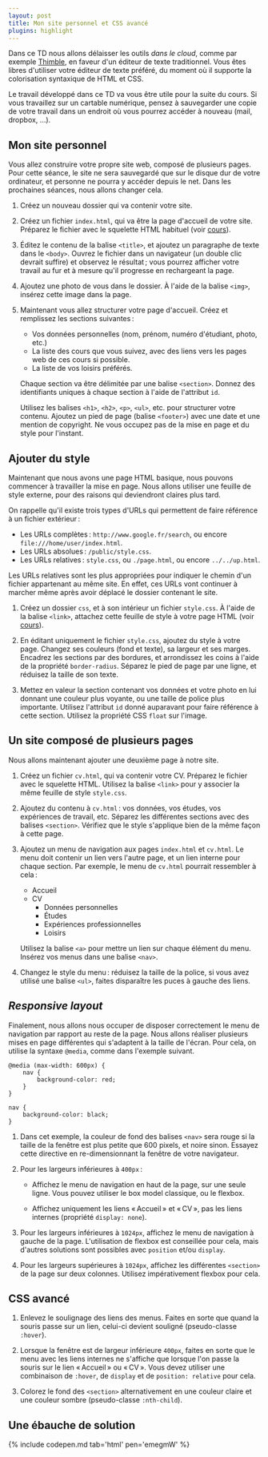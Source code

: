 ```yaml
---
layout: post
title: Mon site personnel et CSS avancé
plugins: highlight
---
```


Dans ce TD nous allons délaisser les outils *dans le cloud*, comme par
exemple [Thimble](https://thimble.webmaker.org), en faveur d'un
éditeur de texte traditionnel. Vous êtes libres d'utiliser votre
éditeur de texte préféré, du moment où il supporte la colorisation
syntaxique de HTML et CSS.

Le travail développé dans ce TD va vous être utile pour la suite du
cours. Si vous travaillez sur un cartable numérique, pensez à
sauvegarder une copie de votre travail dans un endroit où vous pourrez
accéder à nouveau (mail, dropbox, ...).


## Mon site personnel

Vous allez construire votre propre site web, composé de plusieurs
pages. Pour cette séance, le site ne sera sauvegardé que sur le disque
dur de votre ordinateur, et personne ne pourra y accéder depuis le
net. Dans les prochaines séances, nous allons changer cela.


1. Créez un nouveau dossier qui va contenir votre site.

1. Créez un fichier `index.html`, qui va être la page d'accueil de
   votre site. Préparez le fichier avec le squelette HTML habituel
   (voir [cours](../../classes/class1#un-document-html)).

1. Éditez le contenu de la balise `<title>`, et ajoutez un paragraphe
   de texte dans le `<body>`. Ouvrez le fichier dans un navigateur (un
   double clic devrait suffire) et observez le résultat ; vous pourrez
   afficher votre travail au fur et à mesure qu'il progresse en
   rechargeant la page.

1. Ajoutez une photo de vous dans le dossier. À l'aide de la balise
   `<img>`, insérez cette image dans la page.

1. Maintenant vous allez structurer votre page d'accueil. Créez et
   remplissez les sections suivantes :
   
   - Vos données personnelles (nom, prénom, numéro d'étudiant, photo, etc.)
   - La liste des cours que vous suivez, avec des liens vers les pages
	 web de ces cours si possible.
   - La liste de vos loisirs préférés.
   
   Chaque section va être délimitée par une balise `<section>`. Donnez
   des identifiants uniques à chaque section à l'aide de l'attribut
   `id`.
   
   Utilisez les balises `<h1>`, `<h2>`, `<p>`, `<ul>`, etc. pour
   structurer votre contenu. Ajoutez un pied de page (balise
   `<footer>`) avec une date et une mention de copyright. Ne vous
   occupez pas de la mise en page et du style pour l'instant.


## Ajouter du style

Maintenant que nous avons une page HTML basique, nous pouvons
commencer à travailler la mise en page. Nous allons utiliser une
feuille de style externe, pour des raisons qui deviendront claires
plus tard.

On rappelle qu'il existe trois types d'URLs qui permettent de faire
référence à un fichier extérieur :

- Les URLs complètes : `http://www.google.fr/search`, ou encore `file:///home/user/index.html`.
- Les URLs absolues : `/public/style.css`.
- Les URLs relatives : `style.css`, ou `./page.html`, ou encore `../../up.html`.

Les URLs relatives sont les plus appropriées pour indiquer le chemin
d'un fichier appartenant au même site. En effet, ces URLs vont
continuer à marcher même après avoir déplacé le dossier contenant le
site.

1. Créez un dossier `css`, et à son intérieur un fichier
   `style.css`. À l'aide de la balise `<link>`, attachez cette feuille
   de style à votre page HTML (voir [cours](../../classes/class2#html-et-css)).

1. En éditant uniquement le fichier `style.css`, ajoutez du style à
   votre page. Changez ses couleurs (fond et texte), sa largeur et ses
   marges. Encadrez les sections par des bordures, et arrondissez les
   coins à l'aide de la propriété `border-radius`. Séparez le pied de
   page par une ligne, et réduisez la taille de son texte.

1. Mettez en valeur la section contenant vos données et votre photo en
   lui donnant une couleur plus voyante, ou une taille de police plus
   importante. Utilisez l'attribut `id` donné auparavant pour faire
   référence à cette section. Utilisez la propriété CSS `float` sur
   l'image.


## Un site composé de plusieurs pages

Nous allons maintenant ajouter une deuxième page à notre site.

1. Créez un fichier `cv.html`, qui va contenir votre CV. Préparez le
   fichier avec le squelette HTML. Utilisez la balise `<link>` pour y
   associer la même feuille de style `style.css`.

1. Ajoutez du contenu à `cv.html` : vos données, vos études, vos
   expériences de travail, etc. Séparez les différentes sections avec
   des balises `<section>`. Vérifiez que le style s'applique bien de
   la même façon à cette page.

1. Ajoutez un menu de navigation aux pages `index.html` et
   `cv.html`. Le menu doit contenir un lien vers l'autre page, et un
   lien interne pour chaque section. Par exemple, le menu de `cv.html`
   pourrait ressembler à cela :
   
   - Accueil
   - CV
	   - Données personnelles
	   - Études
	   - Expériences professionnelles
	   - Loisirs

	Utilisez la balise `<a>` pour mettre un lien sur chaque élément du
    menu. Insérez vos menus dans une balise `<nav>`.

1. Changez le style du menu : réduisez la taille de la police, si vous
   avez utilisé une balise `<ul>`, faites disparaître les puces à
   gauche des liens.


## *Responsive layout*

Finalement, nous allons nous occuper de disposer correctement le menu
de navigation par rapport au reste de la page. Nous allons réaliser
plusieurs mises en page différentes qui s'adaptent à la taille de
l'écran. Pour cela, on utilise la syntaxe `@media`, comme dans
l'exemple suivant.

~~~
@media (max-width: 600px) {
	nav {
		background-color: red;
	}
}

nav {
	background-color: black;
}
~~~

1. Dans cet exemple, la couleur de fond des balises `<nav>` sera rouge
   si la taille de la fenêtre est plus petite que 600 pixels, et noire
   sinon. Essayez cette directive en re-dimensionnant la fenêtre de
   votre navigateur.

1. Pour les largeurs inférieures à `400px` :
   
   - Affichez le menu de navigation en haut de la page, sur une seule
	 ligne. Vous pouvez utiliser le box model classique, ou le
	 flexbox.
   
   - Affichez uniquement les liens « Accueil » et « CV », pas les
     liens internes (propriété `display: none`).

1. Pour les largeurs inférieures à `1024px`, affichez le menu de
   navigation à gauche de la page. L'utilisation de flexbox est
   conseillée pour cela, mais d'autres solutions sont possibles avec
   `position` et/ou `display`.

1. Pour les largeurs supérieures à `1024px`, affichez les différentes
   `<section>` de la page sur deux colonnes. Utilisez impérativement
   flexbox pour cela.


## CSS avancé

1. Enlevez le soulignage des liens des menus. Faites en sorte que
   quand la souris passe sur un lien, celui-ci devient souligné
   (pseudo-classe `:hover`).

1. Lorsque la fenêtre est de largeur inférieure `400px`, faites en
   sorte que le menu avec les liens internes ne s'affiche que lorsque
   l'on passe la souris sur le lien « Accueil » ou « CV ». Vous devez
   utiliser une combinaison de `:hover`, de `display` et de
   `position: relative` pour cela.

1. Colorez le fond des `<section>` alternativement en une couleur
   claire et une couleur sombre (pseudo-classe `:nth-child`).


## Une ébauche de solution

{% include codepen.md tab='html' pen='emegmW' %}
